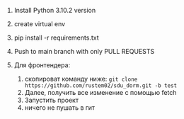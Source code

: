 1) Install Python 3.10.2 version

2) create virtual env

3) pip install -r requirements.txt

4) Push to main branch with only PULL REQUESTS

5) Для фронтендера:
   1) скопироват команду ниже:
      ``
         git clone https://github.com/rustem02/sdu_dorm.git -b test
      ``
   2) Далее, получить все изменение с помощью fetch
   3) Запустить проект
   4) ничего не пушать в гит
